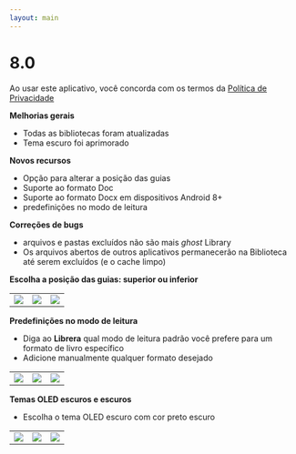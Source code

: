 ```yaml
---
layout: main
---
```


# 8.0

Ao usar este aplicativo, você concorda com os termos da [Política de Privacidade](/PrivacyPolicy/pt)

**Melhorias gerais**

* Todas as bibliotecas foram atualizadas
* Tema escuro foi aprimorado

**Novos recursos**

* Opção para alterar a posição das guias
* Suporte ao formato Doc
* Suporte ao formato Docx em dispositivos Android 8+
* predefinições no modo de leitura

**Correções de bugs**

* arquivos e pastas excluídos não são mais _ghost_ Library
* Os arquivos abertos de outros aplicativos permanecerão na Biblioteca até serem excluídos (e o cache limpo)

**Escolha a posição das guias: superior ou inferior**

||||
|-|-|-|
|![](2.png)|![](3.png)|![](1.png)|

**Predefinições no modo de leitura**

* Diga ao **Librera** qual modo de leitura padrão você prefere para um formato de livro específico
* Adicione manualmente qualquer formato desejado

||||
|-|-|-|
|![](4.png)|![](5.png)|![](6.png)|

**Temas OLED escuros e escuros**

* Escolha o tema OLED escuro com cor preto escuro

||||
|-|-|-|
|![](9.png)|![](8.png)|![](7.png)|

